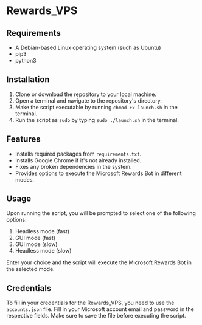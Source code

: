 # Rewards_VPS


## Requirements

- A Debian-based Linux operating system (such as Ubuntu)
- pip3
- python3

## Installation

1. Clone or download the repository to your local machine.
2. Open a terminal and navigate to the repository's directory.
3. Make the script executable by running `chmod +x launch.sh` in the terminal.
4. Run the script as `sudo` by typing `sudo ./launch.sh` in the terminal.

## Features

- Installs required packages from `requirements.txt`.
- Installs Google Chrome if it's not already installed.
- Fixes any broken dependencies in the system.
- Provides options to execute the Microsoft Rewards Bot in different modes.


## Usage

Upon running the script, you will be prompted to select one of the following options:

1. Headless mode (fast)
2. GUI mode (fast)
3. GUI mode (slow)
4. Headless mode (slow)

Enter your choice and the script will execute the Microsoft Rewards Bot in the selected mode.

## Credentials

To fill in your credentials for the Rewards_VPS, you need to use the `accounts.json` file. Fill in your Microsoft account email and password in the respective fields. Make sure to save the file before executing the script.

